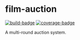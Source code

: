 # film-auction

<a href="https://app.circleci.com/pipelines/github/JChanceHud/film-auction" target="_blank">![build-badge](https://img.shields.io/circleci/build/github/JChanceHud/film-auction?token=9c37b99e7b34a165ae1f3e0c6ea4c5acead2db40)</a>
<a href="https://tubby.cloud/tubs/5feec8fd05f7c7001031847d/index.html" target="_blank">![coverage-badge](https://tubby.cloud/tubs/5feec8fd05f7c7001031847d/badge.svg)</a>

A multi-round auction system.
